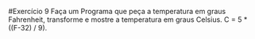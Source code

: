 #Exercício 9
Faça um Programa que peça a temperatura em graus Fahrenheit, transforme e mostre a temperatura em graus Celsius.
C = 5 * ((F-32) / 9).
